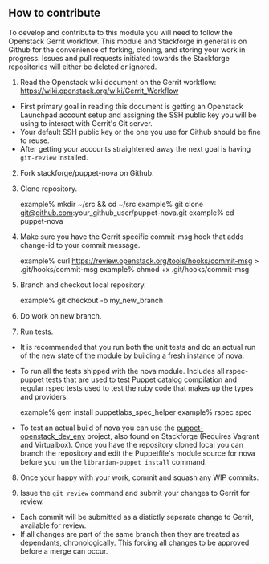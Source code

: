How to contribute
-----------------

To develop and contribute to this module you will need to follow the Openstack Gerrit workflow.  This module and Stackforge in general is on Github for the convenience of forking, cloning, and storing your work in progress.  Issues and pull requests initiated towards the Stackforge repositories will either be deleted or ignored.

1.  Read the Openstack wiki document on the Gerrit workflow: https://wiki.openstack.org/wiki/Gerrit_Workflow
  * First primary goal in reading this document is getting an Openstack Launchpad account setup and assigning the SSH public key you will be using to interact with Gerrit's Git server.
  * Your default SSH public key or the one you use for Github should be fine to reuse.
  * After getting your accounts straightened away the next goal is having `git-review` installed.

2.  Fork stackforge/puppet-nova on Github.

3.  Clone repository.

    example% mkdir ~/src && cd ~/src
    example% git clone git@github.com:your_github_user/puppet-nova.git
    example% cd puppet-nova

4.  Make sure you have the Gerrit specific commit-msg hook that adds change-id to your commit message.

    example% curl https://review.openstack.org/tools/hooks/commit-msg > .git/hooks/commit-msg
    example% chmod +x .git/hooks/commit-msg

5.  Branch and checkout local repository.

    example% git checkout -b my_new_branch

6.  Do work on new branch.

7.  Run tests.
  * It is recommended that you run both the unit tests and do an actual run of the new state of the module by building a fresh instance of nova.
  * To run all the tests shipped with the nova module.  Includes all rspec-puppet tests that are used to test Puppet catalog compilation and regular rspec tests used to test the ruby code that makes up the types and providers.

    example% gem install puppetlabs_spec_helper
    example% rspec spec

  * To test an actual build of nova you can use the [puppet-openstack_dev_env](https://github.com/stackforge/puppet-openstack_dev_env) project, also found on Stackforge (Requires Vagrant and Virtualbox).  Once you have the repository cloned local you can branch the repository and edit the Puppetfile's module source for nova before you run the `librarian-puppet install` command.

8.  Once your happy with your work, commit and squash any WIP commits.

9.  Issue the `git review` command and submit your changes to Gerrit for review.
  * Each commit will be submitted as a distictly seperate change to Gerrit, available for review.
  * If all changes are part of the same branch then they are treated as dependants, chronologically.  This forcing all changes to be approved before a merge can occur.


